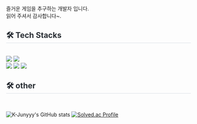 즐거운 게임을 추구하는 개발자 입니다.   
읽어 주셔서 감사합니다~.



 <div style="text-align: left;">
    <h2 style="border-bottom: 1px solid #d8dee4; color: #282d33;"> 🛠️ Tech Stacks </h2> <br> 
    <div style="margin: ; text-align: left;" "text-align: left;">
     <div>
          <img src="https://img.shields.io/badge/unity-20232a.svg?style=for-the-badge&logo=unity&logoColor=white" />   
          <img src="https://img.shields.io/badge/C-20232a.svg?style=for-the-badge&logo=C&logoColor=white" />   
     </div>
     <div>
          <img src="https://img.shields.io/badge/Git-F05032?style=for-the-badge&logo=Git&logoColor=white">
          <img src="https://img.shields.io/badge/Github-181717?style=for-the-badge&logo=Github&logoColor=white">
          <img src="https://img.shields.io/badge/Gulp-CF4647?style=for-the-badge&logo=Gulp&logoColor=white">
     </div>
    </div>
    
    
 <h2 style="border-bottom: 1px solid #d8dee4; color: #282d33;"> 🛠️ other </h2> <br> 
 
![K-Junyyy's GitHub stats](https://github-readme-stats.vercel.app/api?username=MON1187&show_icons=true&theme=tokyonight)
[![Solved.ac Profile](http://mazassumnida.wtf/api/v2/generate_badge?boj=cleans77)](https://solved.ac/cleans77/)
